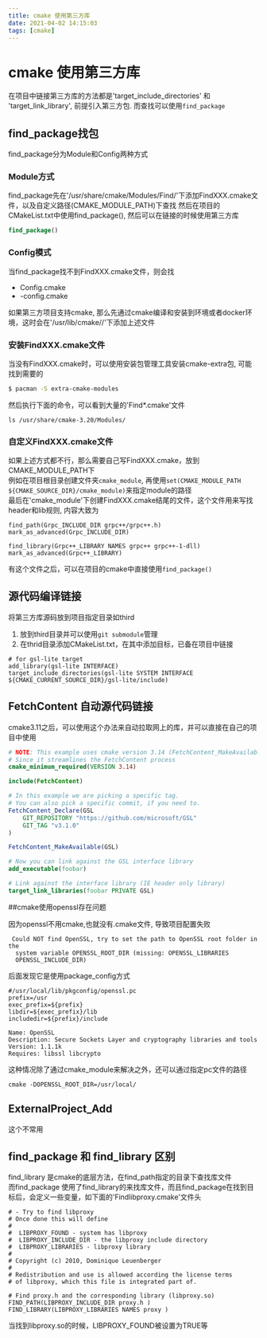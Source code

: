 ```yaml
---
title: cmake 使用第三方库
date: 2021-04-02 14:15:03
tags: [cmake]
---
```


# cmake 使用第三方库

在项目中链接第三方库的方法都是'target_include_directories' 和 'target_link_library', 前提引入第三方包. 而查找可以使用`find_package`

## find_package找包

find_package分为Module和Config两种方式

### Module方式

find_package先在'/usr/share/cmake/Modules/Find/'下添加FindXXX.cmake文件，以及自定义路径(CMAKE_MODULE_PATH)下查找
然后在项目的CMakeList.txt中使用find_package(), 然后可以在链接的时候使用第三方库

```cmake
find_package()
```

### Config模式

当find_package找不到FindXXX.cmake文件，则会找
- <LibraryName>Config.cmake
- <lower-case-package-name>-config.cmake

如果第三方项目支持cmake, 那么先通过cmake编译和安装到环境或者docker环境，这时会在'/usr/lib/cmake/<LibraryName>/'下添加上述文件

### 安装FindXXX.cmake文件

当没有FindXXX.cmake时，可以使用安装包管理工具安装cmake-extra包, 可能找到需要的
```bash
$ pacman -S extra-cmake-modules
```

然后执行下面的命令，可以看到大量的'Find*.cmake'文件
```
ls /usr/share/cmake-3.20/Modules/
```

### 自定义FindXXX.cmake文件

如果上述方式都不行，那么需要自己写FindXXX.cmake，放到CMAKE_MODULE_PATH下  
例如在项目根目录创建文件夹`cmake_module`, 再使用`set(CMAKE_MODULE_PATH ${CMAKE_SOURCE_DIR}/cmake_module)`来指定module的路径   
最后在'cmake_module'下创建FindXXX.cmake结尾的文件，这个文件用来写找header和lib规则, 内容大致为

```
find_path(Grpc_INCLUDE_DIR grpc++/grpc++.h)
mark_as_advanced(Grpc_INCLUDE_DIR)

find_library(Grpc++_LIBRARY NAMES grpc++ grpc++-1-dll)
mark_as_advanced(Grpc++_LIBRARY)
```

有这个文件之后，可以在项目的cmake中直接使用`find_package()`

## 源代码编译链接 

将第三方库源码放到项目指定目录如third

1. 放到third目录并可以使用`git submodule`管理
2. 在thrid目录添加CMakeList.txt，在其中添加目标，已备在项目中链接
```
# for gsl-lite target
add_library(gsl-lite INTERFACE)
target_include_directories(gsl-lite SYSTEM INTERFACE ${CMAKE_CURRENT_SOURCE_DIR}/gsl-lite/include)
```

## FetchContent 自动源代码链接
cmake3.11之后，可以使用这个办法来自动拉取网上的库，并可以直接在自己的项目中使用

```cmake
# NOTE: This example uses cmake version 3.14 (FetchContent_MakeAvailable).
# Since it streamlines the FetchContent process
cmake_minimum_required(VERSION 3.14)

include(FetchContent)

# In this example we are picking a specific tag.
# You can also pick a specific commit, if you need to.
FetchContent_Declare(GSL
    GIT_REPOSITORY "https://github.com/microsoft/GSL"
    GIT_TAG "v3.1.0"
)

FetchContent_MakeAvailable(GSL)

# Now you can link against the GSL interface library
add_executable(foobar)

# Link against the interface library (IE header only library)
target_link_libraries(foobar PRIVATE GSL)
```

##cmake使用openssl存在问题

因为openssl不用cmake,也就没有.cmake文件, 导致项目配置失败 
```
 Could NOT find OpenSSL, try to set the path to OpenSSL root folder in the
  system variable OPENSSL_ROOT_DIR (missing: OPENSSL_LIBRARIES
  OPENSSL_INCLUDE_DIR)
```
后面发现它是使用package_config方式
```
#/usr/local/lib/pkgconfig/openssl.pc
prefix=/usr
exec_prefix=${prefix}
libdir=${exec_prefix}/lib
includedir=${prefix}/include

Name: OpenSSL
Description: Secure Sockets Layer and cryptography libraries and tools
Version: 1.1.1k
Requires: libssl libcrypto
```

这种情况除了通过cmake_module来解决之外，还可以通过指定pc文件的路径
```
cmake -DOPENSSL_ROOT_DIR=/usr/local/ 
```

## ExternalProject_Add
这个不常用


## find_package 和 find_library 区别

find_library 是cmake的底层方法，在find_path指定的目录下查找库文件   
而find_package 使用了find_library的来找库文件，而且find_package在找到目标后，会定义一些变量，如下面的'Findlibproxy.cmake'文件头

```
# - Try to find libproxy
# Once done this will define
#
#  LIBPROXY_FOUND - system has libproxy
#  LIBPROXY_INCLUDE_DIR - the libproxy include directory
#  LIBPROXY_LIBRARIES - libproxy library
#
# Copyright (c) 2010, Dominique Leuenberger
#
# Redistribution and use is allowed according the license terms
# of libproxy, which this file is integrated part of.

# Find proxy.h and the corresponding library (libproxy.so)
FIND_PATH(LIBPROXY_INCLUDE_DIR proxy.h )
FIND_LIBRARY(LIBPROXY_LIBRARIES NAMES proxy )
```

当找到libproxy.so的时候，LIBPROXY_FOUND被设置为TRUE等
